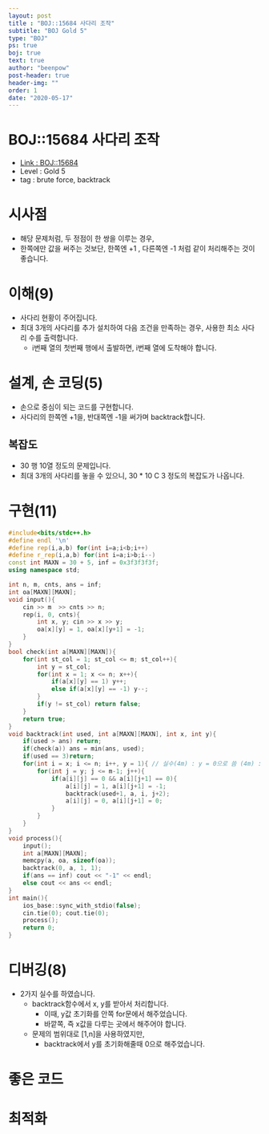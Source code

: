 ```yaml
---
layout: post
title : "BOJ::15684 사다리 조작"
subtitle: "BOJ Gold 5"
type: "BOJ"
ps: true
boj: true
text: true
author: "beenpow"
post-header: true
header-img: ""
order: 1
date: "2020-05-17"
---
```

# BOJ::15684 사다리 조작
- [Link : BOJ::15684](https://www.acmicpc.net/problem/15684)
- Level : Gold 5
- tag : brute force, backtrack

# 시사점
- 해당 문제처럼, 두 정점이 한 쌍을 이루는 경우,
- 한쪽에만 값을 써주는 것보단, 한쪽엔 +1 , 다른쪽엔 -1 처럼 같이 처리해주는 것이 좋습니다.

# 이해(9)
- 사다리 현황이 주어집니다.
- 최대 3개의 사다리를 추가 설치하여 다음 조건을 만족하는 경우, 사용한 최소 사다리 수를 출력합니다.
  - i번째 열의 첫번째 행에서 출발하면, i번째 열에 도착해야 합니다.

# 설계, 손 코딩(5)
- 손으로 중심이 되는 코드를 구현합니다.
- 사다리의 한쪽엔 +1을, 반대쪽엔 -1을 써가며 backtrack합니다.

## 복잡도
- 30 행 10열 정도의 문제입니다.
- 최대 3개의 사다리를 놓을 수 있으니, 30 * 10 C 3 정도의 복잡도가 나옵니다.

# 구현(11)

```cpp
#include<bits/stdc++.h>
#define endl '\n'
#define rep(i,a,b) for(int i=a;i<b;i++)
#define r_rep(i,a,b) for(int i=a;i>b;i--)
const int MAXN = 30 + 5, inf = 0x3f3f3f3f;
using namespace std;

int n, m, cnts, ans = inf;
int oa[MAXN][MAXN];
void input(){
    cin >> m  >> cnts >> n;
    rep(i, 0, cnts){
        int x, y; cin >> x >> y;
        oa[x][y] = 1, oa[x][y+1] = -1;
    }
}
bool check(int a[MAXN][MAXN]){
    for(int st_col = 1; st_col <= m; st_col++){
        int y = st_col;
        for(int x = 1; x <= n; x++){
            if(a[x][y] == 1) y++;
            else if(a[x][y] == -1) y--;
        }
        if(y != st_col) return false;
    }
    return true;
}
void backtrack(int used, int a[MAXN][MAXN], int x, int y){
    if(used > ans) return;
    if(check(a)) ans = min(ans, used);
    if(used == 3)return;
    for(int i = x; i <= n; i++, y = 1){ // 실수(4m) : y = 0으로 씀 (4m) : y=1을 아래 for문에 넣음
        for(int j = y; j <= m-1; j++){
            if(a[i][j] == 0 && a[i][j+1] == 0){
                a[i][j] = 1, a[i][j+1] = -1;
                backtrack(used+1, a, i, j+2);
                a[i][j] = 0, a[i][j+1] = 0;
            }
        }
    }
}
void process(){
    input();
    int a[MAXN][MAXN];
    memcpy(a, oa, sizeof(oa));
    backtrack(0, a, 1, 1);
    if(ans == inf) cout << "-1" << endl;
    else cout << ans << endl;
}
int main(){
    ios_base::sync_with_stdio(false);
    cin.tie(0); cout.tie(0);
    process();
    return 0;
}
```

# 디버깅(8)
- 2가지 실수를 하였습니다.
  - backtrack함수에서 x, y를 받아서 처리합니다.
    - 이때, y값 초기화를 안쪽 for문에서 해주었습니다.
    - 바깥쪽, 즉 x값을 다루는 곳에서 해주어야 합니다.
  - 문제의 범위대로 [1,n]을 사용하였지만,
    - backtrack에서 y를 초기화해줄때 0으로 해주었습니다.

# 좋은 코드

# 최적화

